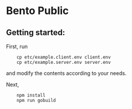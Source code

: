 # Bento Public

## Getting started:

First, run
```
    cp etc/example.client.env client.env
    cp etc/example.server.env server.env
```
and modify the contents according to your needs.

Next,
```
    npm install
    npm run gobuild
```